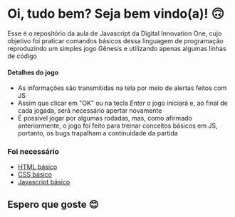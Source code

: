 # Oi, tudo bem? Seja bem vindo(a)! 🙃

Esse é o repositório da aula de Javascript da Digital Innovation One, cujo objetivo foi praticar comandos básicos dessa linguagem de programação reproduzindo um simples jogo Gênesis e utilizando apenas algumas linhas de código

#### Detalhes do jogo
<ul>
 <li>As informações são transmitidas na tela por meio de alertas feitos com JS</li>
 <li>Assim que clicar em "OK" ou na tecla <em>Enter</em> o jogo iniciará e, ao final de cada jogada, será necessário apertar novamente</li>
 <li>É possível jogar por algumas rodadas, mas, como afirmado anteriormente, o jogo foi feito para treinar conceitos básicos em JS, portanto, os bugs trapalham a continuidade da partida</li>
</ul>

### Foi necessário

* [HTML básico](https://www.w3schools.com/html/)
* [CSS básico](https://developer.mozilla.org/pt-BR/docs/Web/CSS)
* [Javascript básico](https://developer.mozilla.org/pt-BR/docs/Web/JavaScript)
 


##  Espero que goste 😊 
